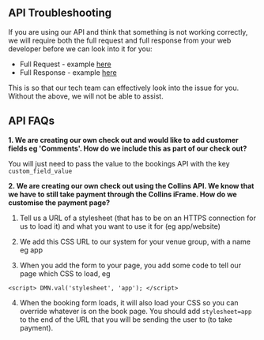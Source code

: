 ## API Troubleshooting
If you are using our API and think that something is not working correctly, we will require both the full request and full response from your web developer before we can look into it for you:  

* Full Request - example [here](https://drive.google.com/file/d/0B-baIeSCNY2BcmNFZGZVVWFpbmZDdEhBbUhqMF9MaHdYVl84/view?usp=sharing)
* Full Response - example [here](https://drive.google.com/file/d/0B-baIeSCNY2BdjJ0WFpqaEJiRE8xVDN3VWEwaE1fTkNiTDZ3/view?usp=sharing)

This is so that our tech team can effectively look into the issue for you. Without the above, we will not be able to assist.

## API FAQs

**1. We are creating our own check out and would like to add customer fields eg 'Comments'. How do we include this as part of our check out?**

You will just need to pass the value to the bookings API with the key `custom_field_value`

**2. We are creating our own check out using the Collins API. We know that we have to still take payment through the Collins iFrame. How do we customise the payment page?**

1. Tell us a URL of a stylesheet (that has to be on an HTTPS connection for us to load it) and what you want to use it for (eg app/website)

2. We add this CSS URL to our system for your venue group, with a name eg app

3. When you add the form to your page, you add some code to tell our page which CSS to load, eg

`<script>
  DMN.val('stylesheet', 'app');
  </script>`

4. When the booking form loads, it will also load your CSS so you can override whatever is on the book page. You should add `stylesheet=app` to the end of the URL that you will be sending the user to (to take payment).


